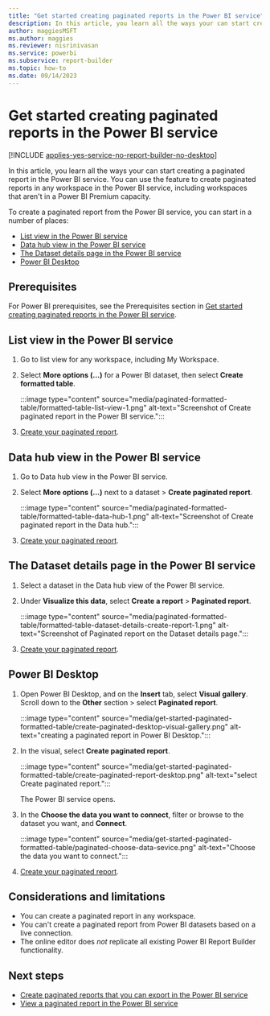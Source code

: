 ```yaml
---
title: "Get started creating paginated reports in the Power BI service"
description: In this article, you learn all the ways your can start creating a paginated report in the Power BI service.
author: maggiesMSFT
ms.author: maggies
ms.reviewer: nisrinivasan
ms.service: powerbi
ms.subservice: report-builder
ms.topic: how-to
ms.date: 09/14/2023
---
```


# Get started creating paginated reports in the Power BI service

[!INCLUDE [applies-yes-service-no-report-builder-no-desktop](../../includes/applies-yes-service-no-report-builder-no-desktop.md)]

In this article, you learn all the ways your can start creating a paginated report in the Power BI service. You can use the feature to create paginated reports in any workspace in the Power BI service, including workspaces that aren't in a Power BI Premium capacity.

To create a paginated report from the Power BI service, you can start in a number of places:

- [List view in the Power BI service](#list-view-in-the-power-bi-service)
- [Data hub view in the Power BI service](#data-hub-view-in-the-power-bi-service)
- [The Dataset details page in the Power BI service](#the-dataset-details-page-in-the-power-bi-service)
- [Power BI Desktop](#power-bi-desktop)

## Prerequisites

For Power BI prerequisites, see the Prerequisites section in [Get started creating paginated reports in the Power BI service](web-authoring/get-started-paginated-formatted-table.md#prerequisites).

## List view in the Power BI service

1. Go to list view for any workspace, including My Workspace.
1. Select **More options (...)** for a Power BI dataset, then select **Create formatted table**. 

    :::image type="content" source="media/paginated-formatted-table/formatted-table-list-view-1.png" alt-text="Screenshot of Create paginated report in the Power BI service.":::

1. [Create your paginated report](paginated-formatted-table.md).

## Data hub view in the Power BI service

1. Go to Data hub view in the Power BI service.

1. Select **More options (...)** next to a dataset > **Create paginated report**.

    :::image type="content" source="media/paginated-formatted-table/formatted-table-data-hub-1.png" alt-text="Screenshot of Create paginated report in the Data hub.":::

1. [Create your paginated report](paginated-formatted-table.md).

## The Dataset details page in the Power BI service

1. Select a dataset in the Data hub view of the Power BI service.

1. Under **Visualize this data**, select **Create a report** > **Paginated report**.

    :::image type="content" source="media/paginated-formatted-table/formatted-table-dataset-details-create-report-1.png" alt-text="Screenshot of Paginated report on the Dataset details page.":::

1. [Create your paginated report](paginated-formatted-table.md).

## Power BI Desktop

1. Open Power BI Desktop, and on the **Insert** tab, select **Visual gallery**. Scroll down to the **Other** section > select **Paginated report**.

    :::image type="content" source="media/get-started-paginated-formatted-table/create-paginated-desktop-visual-gallery.png" alt-text="creating a paginated report in Power BI Desktop.":::
1. In the visual, select **Create paginated report**.

    :::image type="content" source="media/get-started-paginated-formatted-table/create-paginated-report-desktop.png" alt-text="select Create paginated report.":::

    The Power BI service opens. 

1. In the **Choose the data you want to connect**, filter or browse to the dataset you want, and **Connect**.

    :::image type="content" source="media/get-started-paginated-formatted-table/paginated-choose-data-sevice.png" alt-text="Choose the data you want to connect.":::

1. [Create your paginated report](paginated-formatted-table.md).

## Considerations and limitations

- You can create a paginated report in any workspace.
- You can't create a paginated report from Power BI datasets based on a live connection.
- The online editor does *not* replicate all existing Power BI Report Builder functionality.  

## Next steps

- [Create paginated reports that you can export in the Power BI service](paginated-formatted-table.md)
- [View a paginated report in the Power BI service](../../consumer/paginated-reports-view-power-bi-service.md)
